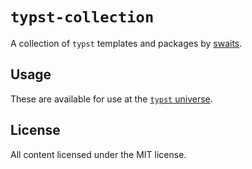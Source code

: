 # `typst-collection`

A collection of `typst` templates and packages by [swaits](https://swaits.com/about).

## Usage

These are available for use at the [`typst` universe](https://typst.app/universe/).

## License

All content licensed under the MIT license.
